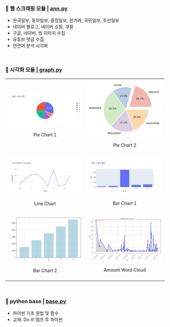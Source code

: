 ### 📌 웹 스크래핑 모듈 | [ann.py](ann.py)</br>
- 한국일보, 동아일보, 중앙일보, 한겨레, 국민일보, 조선일보 
- 네이버 블로그, 네이버 쇼핑, 쿠팡
- 구글, 네이버, 빙 이미지 수집
- 유튜브 댓글 수집
- 연관어 분석 시각화

&nbsp;

### 📌 시각화 모듈 | [graph.py](graph.py)</br> 
<table style="width: 100%; text-align: center; border-collapse: collapse;">
  <tr>
    <td style="padding: 10px;">
      <img src="graph/pie1.png" alt="Pie Chart 1" width="250"/><br/>
      <p>Pie Chart 1</p>
    </td>
    <td style="padding: 10px;">
      <img src="graph/pie2.png" alt="Pie Chart 2" width="250"/><br/>
      <p>Pie Chart 2</p>
    </td>
  </tr>
  <tr>
    <td style="padding: 10px;">
      <img src="graph/line1.png" alt="Line Chart" width="250"/><br/>
      <p>Line Chart</p>
    </td>
    <td style="padding: 10px;">
      <img src="graph/bar1.png" alt="Bar Chart 1" width="250"/><br/>
      <p>Bar Chart 1</p>
    </td>
  </tr>
  <tr>
    <td style="padding: 10px;">
      <img src="graph/bar2.png" alt="Bar Chart 2" width="250"/><br/>
      <p>Bar Chart 2</p>
    </td>
    <td style="padding: 10px;">
      <img src="graph/amountword1.png" alt="Amount Word Cloud" width="250"/><br/>
      <p>Amount Word Cloud</p>
    </td>
  </tr>
</table>



&nbsp;

### 📌 python base | [base.py](base.py)</br> 
- 파이썬 기초 문법 및 함수 
- 교재: Do it! 점프 투 파이썬 

&nbsp;

